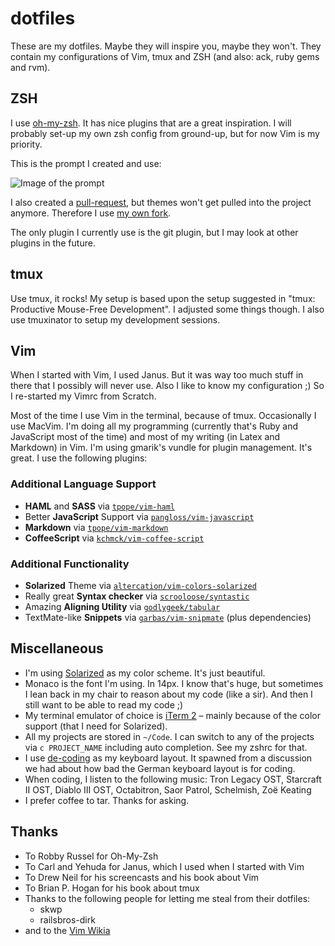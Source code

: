 # dotfiles

These are my dotfiles. Maybe they will inspire you, maybe they won't. They contain my configurations of Vim, tmux and ZSH (and also: ack, ruby gems and rvm).

## ZSH

I use [oh-my-zsh](https://github.com/robbyrussell/oh-my-zsh). It has nice plugins that are a great inspiration. I will probably set-up my own zsh config from ground-up, but for now Vim is my priority.

This is the prompt I created and use:

![Image of the prompt](https://img.skitch.com/20120605-x8nnh1x85qncw5b3mgqqngembe.jpg)

I also created a [pull-request](https://github.com/robbyrussell/oh-my-zsh/pull/1123), but themes won't get pulled into the project anymore. Therefore I use [my own fork](https://github.com/moonglum/oh-my-zsh).

The only plugin I currently use is the git plugin, but I may look at other plugins in the future.

## tmux

Use tmux, it rocks!
My setup is based upon the setup suggested in "tmux: Productive Mouse-Free Development". I adjusted some things though. I also use tmuxinator to setup my development sessions.

## Vim

When I started with Vim, I used Janus. But it was way too much stuff in there that I possibly will never use. Also I like to know my configuration ;) So I re-started my Vimrc from Scratch.

Most of the time I use Vim in the terminal, because of tmux. Occasionally I use MacVim. I'm doing all my programming (currently that's Ruby and JavaScript most of the time) and most of my writing (in Latex and Markdown) in Vim.
I'm using gmarik's vundle for plugin management. It's great. I use the following plugins:

### Additional Language Support

* **HAML** and **SASS** via [`tpope/vim-haml`](http://github.com/tpope/vim-haml)
* Better **JavaScript** Support via [`pangloss/vim-javascript`](http://github.com/pangloss/vim-javascript)
* **Markdown** via [`tpope/vim-markdown`](http://github.com/tpope/vim-markdown)
* **CoffeeScript** via [`kchmck/vim-coffee-script`](http://github.com/kchmck/vim-coffee-script)

### Additional Functionality

* **Solarized** Theme via [`altercation/vim-colors-solarized`](http://github.com/altercation/vim-colors-solarized)
* Really great **Syntax checker** via [`scrooloose/syntastic`](http://github.com/scrooloose/syntastic)
* Amazing **Aligning Utility** via [`godlygeek/tabular`](http://github.com/godlygeek/tabular)
* TextMate-like **Snippets** via [`garbas/vim-snipmate`](http://github.com/garbas/vim-snipmate) (plus dependencies)

## Miscellaneous

* I'm using [Solarized](http://ethanschoonover.com/solarized) as my color scheme. It's just beautiful.
* Monaco is the font I'm using. In 14px. I know that's huge, but sometimes I lean back in my chair to reason about my code (like a sir). And then I still want to be able to read my code ;)
* My terminal emulator of choice is [iTerm 2](http://iterm2.com/) – mainly because of the color support (that I need for Solarized).
* All my projects are stored in `~/Code`. I can switch to any of the projects via `c PROJECT_NAME` including auto completion. See my zshrc for that.
* I use [de-coding](https://github.com/bitboxer/de-coding.keylayout) as my keyboard layout. It spawned from a discussion we had about how bad the German keyboard layout is for coding.
* When coding, I listen to the following music: Tron Legacy OST, Starcraft II OST, Diablo III OST, Octabitron, Saor Patrol, Schelmish, Zoë Keating
* I prefer coffee to tar. Thanks for asking.

## Thanks

* To Robby Russel for Oh-My-Zsh
* To Carl and Yehuda for Janus, which I used when I started with Vim
* To Drew Neil for his screencasts and his book about Vim
* To Brian P. Hogan for his book about tmux
* Thanks to the following people for letting me steal from their dotfiles:
  * skwp
  * railsbros-dirk
* and to the [Vim Wikia](http://vim.wikia.com/wiki/Vim_Tips_Wiki) 
